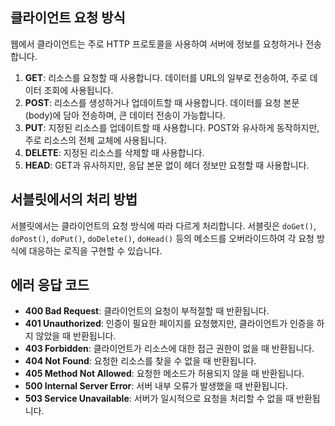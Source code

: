 ## 클라이언트 요청 방식

웹에서 클라이언트는 주로 HTTP 프로토콜을 사용하여 서버에 정보를 요청하거나 전송합니다.

1. **GET**: 리소스를 요청할 때 사용합니다. 데이터를 URL의 일부로 전송하여, 주로 데이터 조회에 사용됩니다.
2. **POST**: 리소스를 생성하거나 업데이트할 때 사용합니다. 데이터를 요청 본문(body)에 담아 전송하며, 큰 데이터 전송이 가능합니다.
3. **PUT**: 지정된 리소스를 업데이트할 때 사용합니다. POST와 유사하게 동작하지만, 주로 리소스의 전체 교체에 사용됩니다.
4. **DELETE**: 지정된 리소스를 삭제할 때 사용합니다.
5. **HEAD**: GET과 유사하지만, 응답 본문 없이 헤더 정보만 요청할 때 사용합니다.

## 서블릿에서의 처리 방법

서블릿에서는 클라이언트의 요청 방식에 따라 다르게 처리합니다. 서블릿은 `doGet()`, `doPost()`, `doPut()`, `doDelete()`, `doHead()` 등의 메소드를 오버라이드하여 각 요청 방식에 대응하는 로직을 구현할 수 있습니다.

## 에러 응답 코드

- **400 Bad Request**: 클라이언트의 요청이 부적절할 때 반환됩니다.
- **401 Unauthorized**: 인증이 필요한 페이지를 요청했지만, 클라이언트가 인증을 하지 않았을 때 반환됩니다.
- **403 Forbidden**: 클라이언트가 리소스에 대한 접근 권한이 없을 때 반환됩니다.
- **404 Not Found**: 요청한 리소스를 찾을 수 없을 때 반환됩니다.
- **405 Method Not Allowed**: 요청한 메소드가 허용되지 않을 때 반환됩니다.
- **500 Internal Server Error**: 서버 내부 오류가 발생했을 때 반환됩니다.
- **503 Service Unavailable**: 서버가 일시적으로 요청을 처리할 수 없을 때 반환됩니다.
